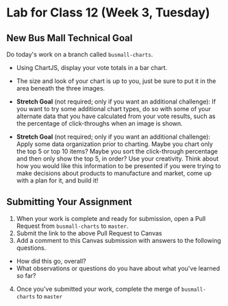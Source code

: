 # Lab for Class 12 (Week 3, Tuesday)

## New Bus Mall Technical Goal

Do today's work on a branch called `busmall-charts`.

* Using ChartJS, display your vote totals in a bar chart.

* The size and look of your chart is up to you, just be sure to put it in the area beneath the three images.

* **Stretch Goal** (not required; only if you want an additional challenge): If you want to try some additional chart types, do so with some of your alternate data that you have calculated from your vote results, such as the percentage of click-throughs when an image is shown.

* **Stretch Goal** (not required; only if you want an additional challenge): Apply some data organization prior to charting. Maybe you chart only the top 5 or top 10 items? Maybe you sort the click-through percentage and then only show the top 5, in order? Use your creativity. Think about how you would like this information to be presented if you were trying to make decisions about products to manufacture and market, come up with a plan for it, and build it!

## Submitting Your Assignment

1. When your work is complete and ready for submission, open a Pull Request from `busmall-charts` to `master`.
2. Submit the link to the above Pull Request to Canvas
3. Add a comment to this Canvas submission with answers to the following questions.
  - How did this go, overall?
  - What observations or questions do you have about what you've learned so far?
4. Once you've submitted your work, complete the merge of `busmall-charts` to `master`
